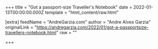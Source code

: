 
+++
title = "Got a passport-size Traveller's Notebook"
date = 2022-01-13T00:00:00.000Z
template = "html_content/raw.html"

[extra]
feedName = "AndreGarzia.com"
author = "Andre Alves Garzia"
originalLink = "https://andregarzia.com/2022/01/got-a-passportsize-travellers-notebook.html"
raw = ""

+++

